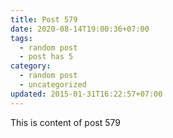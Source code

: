 ```yaml
---
title: Post 579
date: 2020-08-14T19:00:36+07:00
tags:
  - random post
  - post has 5
category:
  - random post
  - uncategorized
updated: 2015-01-31T16:22:57+07:00
---
```

This is content of post 579